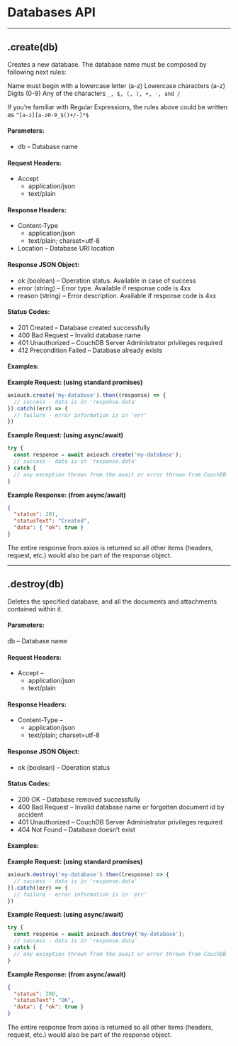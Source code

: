 # Databases API

---

## .create(db)
Creates a new database. The database name must be composed by following next rules:

Name must begin with a lowercase letter (a-z)
Lowercase characters (a-z)
Digits (0-9)
Any of the characters `_, $, (, ), +, -, and /`

If you’re familiar with Regular Expressions, the rules above could be written as 
`^[a-z][a-z0-9_$()+/-]*$`

#### Parameters:
* db – Database name

#### Request Headers:	
* Accept
  * application/json
  * text/plain

#### Response Headers:
* Content-Type
  * application/json
  * text/plain; charset=utf-8
* Location – Database URI location

#### Response JSON Object:
* ok (boolean) – Operation status. Available in case of success
* error (string) – Error type. Available if response code is 4xx
* reason (string) – Error description. Available if response code is 4xx

#### Status Codes:
* 201 Created – Database created successfully
* 400 Bad Request – Invalid database name
* 401 Unauthorized – CouchDB Server Administrator privileges required
* 412 Precondition Failed – Database already exists

#### Examples:

**Example Request: (using standard promises)**
```js
axiouch.create('my-database').then((response) => {
  // success - data is in 'response.data'
}).catch((err) => {
  // failure - error information is in 'err'
})
```

**Example Request: (using async/await)**
```js
try {
  const response = await axiouch.create('my-database');
  // success - data is in 'response.data'
} catch {
  // any exception thrown from the await or error thrown from CouchDB
}
```

**Example Response: (from async/await)**
```json
{
  "status": 201,
  "statusText": "Created",
  "data": { "ok": true }
}
```

The entire response from axios is returned so all other items (headers, request, etc.) would also be part of the response object.

---

## .destroy(db)
Deletes the specified database, and all the documents and attachments contained within it.

#### Parameters:	
db – Database name

#### Request Headers:
* Accept –
  * application/json
  * text/plain

#### Response Headers:
* Content-Type –
  * application/json
  * text/plain; charset=utf-8

#### Response JSON Object:
* ok (boolean) – Operation status

#### Status Codes:	
* 200 OK – Database removed successfully
* 400 Bad Request – Invalid database name or forgotten document id by accident
* 401 Unauthorized – CouchDB Server Administrator privileges required
* 404 Not Found – Database doesn’t exist

#### Examples:

**Example Request: (using standard promises)**
```js
axiouch.destroy('my-database').then((response) => {
  // success - data is in 'response.data'
}).catch((err) => {
  // failure - error information is in 'err'
})
```

**Example Request: (using async/await)**
```js
try {
  const response = await axiouch.destroy('my-database');
  // success - data is in 'response.data'
} catch {
  // any exception thrown from the await or error thrown from CouchDB
}
```

**Example Response: (from async/await)**
```json
{
  "status": 200,
  "statusText": "OK",
  "data": { "ok": true }
}
```

The entire response from axios is returned so all other items (headers, request, etc.) would also be part of the response object.
